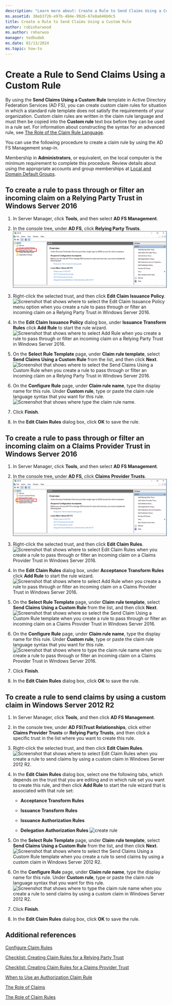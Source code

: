 ```yaml
---
description: "Learn more about: Create a Rule to Send Claims Using a Custom Rule"
ms.assetid: 38eb3726-e97b-484e-9926-67e8a046b0c5
title: Create a Rule to Send Claims Using a Custom Rule
author: robinharwood
ms.author: roharwoo
manager: tedhudek
ms.date: 02/13/2024
ms.topic: how-to
---
```


# Create a Rule to Send Claims Using a Custom Rule


By using the **Send Claims Using a Custom Rule** template in Active Directory Federation Services (AD FS), you can create custom claim rules for situation in which a standard rule template does not satisfy the requirements of your organization. Custom claim rules are written in the claim rule language and must then be copied into the **Custom rule** text box before they can be used in a rule set. For information about constructing the syntax for an advanced rule, see [The Role of the Claim Rule Language](../../ad-fs/technical-reference/The-Role-of-the-Claim-Rule-Language.md).

You can use the following procedure to create a claim rule by using the AD FS Management snap\-in.

Membership in **Administrators**, or equivalent, on the local computer is the minimum requirement to complete this procedure.  Review details about using the appropriate accounts and group memberships at [Local and Domain Default Groups](/previous-versions/orphan-topics/ws.10/dd728026(v=ws.10)).



## To create a rule to pass through or filter an incoming claim on a Relying Party Trust in Windows Server 2016

1.  In Server Manager, click **Tools**, and then select **AD FS Management**.

2.  In the console tree, under **AD FS**, click **Relying Party Trusts**.
![Screenshot that shows where to select Relying Party Trusts in the console tree when you create a rule to pass through or filter an incoming claim on a Relying Party Trust in Windows Server 2016.](media/Create-a-Rule-to-Pass-Through-or-Filter-an-Incoming-Claim/claimrule9.PNG)

3.  Right\-click the selected trust, and then click **Edit Claim Issuance Policy**.
![Screenshot that shows where to select the Edit Claim Issuance Policy menu option when you create a rule to pass through or filter an incoming claim on a Relying Party Trust in Windows Server 2016.](media/Create-a-Rule-to-Pass-Through-or-Filter-an-Incoming-Claim/claimrule10.PNG)

4.  In the **Edit Claim Issuance Policy** dialog box, under **Issuance Transform Rules** click **Add Rule** to start the rule wizard.
![Screenshot that shows where to select Add Rule when you create a rule to pass through or filter an incoming claim on a Relying Party Trust in Windows Server 2016.](media/Create-a-Rule-to-Pass-Through-or-Filter-an-Incoming-Claim/claimrule11.PNG)

5.  On the **Select Rule Template** page, under **Claim rule template**, select **Send Claims Using a Custom Rule** from the list, and then click **Next**.
![Screenshot that shows where to select the Send Claims Using a Custom Rule when you create a rule to pass through or filter an incoming claim on a Relying Party Trust in Windows Server 2016.](media/Create-a-Rule-to-Send-Claims-Using-a-Custom-Rule/custom3.PNG)

6.  On the **Configure Rule** page, under **Claim rule name**, type the display name for this rule. Under **Custom rule**, type or paste the claim rule language syntax that you want for this rule.
![Screenshot that shows where type the claim rule name.](media/Create-a-Rule-to-Send-Claims-Using-a-Custom-Rule/custom4.PNG)

7.  Click **Finish**.

8.  In the **Edit Claim Rules** dialog box, click **OK** to save the rule.

## To create a rule to pass through or filter an incoming claim on a Claims Provider Trust in Windows Server 2016

1.  In Server Manager, click **Tools**, and then select **AD FS Management**.

2.  In the console tree, under **AD FS**, click **Claims Provider Trusts**.
![Screenshot that shows where to select Claims Provider Trusts when you create a rule to pass through or filter an incoming claim on a Claims Provider Trust in Windows Server 2016](media/Create-a-Rule-to-Pass-Through-or-Filter-an-Incoming-Claim/claimrule1.PNG)

3.  Right\-click the selected trust, and then click **Edit Claim Rules**.
![Screenshot that shows where to select Edit Claim Rules when you create a rule to pass through or filter an incoming claim on a Claims Provider Trust in Windows Server 2016.](media/Create-a-Rule-to-Pass-Through-or-Filter-an-Incoming-Claim/claimrule2.PNG)

4.  In the **Edit Claim Rules** dialog box, under **Acceptance Transform Rules** click **Add Rule** to start the rule wizard.
![Screenshot that shows where to select Add Rule when you create a rule to pass through or filter an incoming claim on a Claims Provider Trust in Windows Server 2016.](media/Create-a-Rule-to-Pass-Through-or-Filter-an-Incoming-Claim/claimrule3.PNG)

5.  On the **Select Rule Template** page, under **Claim rule template**, select **Send Claims Using a Custom Rule** from the list, and then click **Next**.
![Screenshot that shows where so select the Send Claim Using a Custom Rule template when you create a rule to pass through or filter an incoming claim on a Claims Provider Trust in Windows Server 2016.](media/Create-a-Rule-to-Send-Claims-Using-a-Custom-Rule/custom3.PNG)

6.  On the **Configure Rule** page, under **Claim rule name**, type the display name for this rule. Under **Custom rule**, type or paste the claim rule language syntax that you want for this rule.
![Screenshot that shows where to type the claim rule name when you create a rule to pass through or filter an incoming claim on a Claims Provider Trust in Windows Server 2016.](media/Create-a-Rule-to-Send-Claims-Using-a-Custom-Rule/custom4.PNG)

7.  Click **Finish**.

8.  In the **Edit Claim Rules** dialog box, click **OK** to save the rule.



















## To create a rule to send claims by using a custom claim in Windows Server 2012 R2

1.  In Server Manager, click **Tools**, and then click **AD FS Management**.

2.  In the console tree, under **AD FS\\Trust Relationships**, click either **Claims Provider Trusts** or **Relying Party Trusts**, and then click a specific trust in the list where you want to create this rule.

3.  Right\-click the selected trust, and then click **Edit Claim Rules**.
![Screenshot that shows where to select Edit Claim Rules when you create a rule to send claims by using a custom claim in Windows Server 2012 R2.](media/Create-a-Rule-to-Pass-Through-or-Filter-an-Incoming-Claim/claimrule6.PNG)

4.  In the **Edit Claim Rules** dialog box, select one the following tabs, which depends on the trust that you are editing and in which rule set you want to create this rule, and then click **Add Rule** to start the rule wizard that is associated with that rule set:

    -   **Acceptance Transform Rules**

    -   **Issuance Transform Rules**

    -   **Issuance Authorization Rules**

    -   **Delegation Authorization Rules**
![create rule](media/Create-a-Rule-to-Permit-All-Users/permitall5.PNG)

5.  On the **Select Rule Template** page, under **Claim rule template**, select **Send Claims Using a Custom Rule** from the list, and then click **Next**.
![Screenshot that shows where to select the Send Claims Using a Custom Rule template when you create a rule to send claims by using a custom claim in Windows Server 2012 R2.](media/Create-a-Rule-to-Send-Claims-Using-a-Custom-Rule/custom1.PNG)

6.  On the **Configure Rule** page, under **Claim rule name**, type the display name for this rule. Under **Custom rule**, type or paste the claim rule language syntax that you want for this rule.
![Screenshot that shows where to type the claim rule name when you create a rule to send claims by using a custom claim in Windows Server 2012 R2.](media/Create-a-Rule-to-Send-Claims-Using-a-Custom-Rule/custom2.PNG)

7.  Click **Finish**.

8.  In the **Edit Claim Rules** dialog box, click **OK** to save the rule.

## Additional references
[Configure Claim Rules](Configure-Claim-Rules.md)

[Checklist: Creating Claim Rules for a Relying Party Trust](/previous-versions/windows/it-pro/windows-server-2012-R2-and-2012/ee913578(v=ws.11))

[Checklist: Creating Claim Rules for a Claims Provider Trust](/previous-versions/windows/it-pro/windows-server-2012-R2-and-2012/ee913564(v=ws.11))

[When to Use an Authorization Claim Rule](../../ad-fs/technical-reference/When-to-Use-an-Authorization-Claim-Rule.md)

[The Role of Claims](../../ad-fs/technical-reference/The-Role-of-Claims.md)

[The Role of Claim Rules](../../ad-fs/technical-reference/The-Role-of-Claim-Rules.md)
